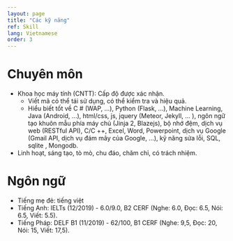 ```yaml
---
layout: page
title: "Các kỹ năng"
ref: Skill
lang: Vietnamese
order: 3
---
```

# Chuyên môn
* Khoa học máy tính (CNTT): Cấp độ được xác nhận. 
    * Viết mã có thể tái sử dụng, có thể kiểm tra và hiệu quả.
    * Hiểu biết tốt về C # (WAP, ...), Python (Flask, ...), Machine Learning, Java (Android, ...), html/css, js, jquery (Meteor, Jekyll, ... ), ngôn ngữ tạo khuôn mẫu phía máy chủ (Jinja 2, Blazejs), bộ nhớ đệm, dịch vụ web (RESTful API), C/C ++, Excel, Word, Powerpoint, dịch vụ Google (Gmail API, dịch vụ đám mây của Google, ...), kỹ năng sửa lỗi, SQL, sqlite , Mongodb.
* Linh hoạt, sáng tạo, tò mò, chu đáo, chăm chỉ, có trách nhiệm.

# Ngôn ngữ
* Tiếng mẹ đẻ: tiếng việt
* Tiếng Anh: IELTs (12/2019) - 6.0/9.0, B2 CERF (Nghe: 6.0, Đọc: 6.5, Nói: 6.5, Viết: 5.5).
* Tiếng Pháp: DELF B1 (11/2019) - 62/100, B1 CERF (Nghe: 9,5, Đọc: 20, Nói: 15, Viết: 17,5).


